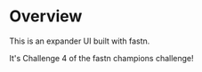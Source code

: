 # Overview
This is an expander UI built with fastn.

It's Challenge 4 of the fastn champions challenge!
